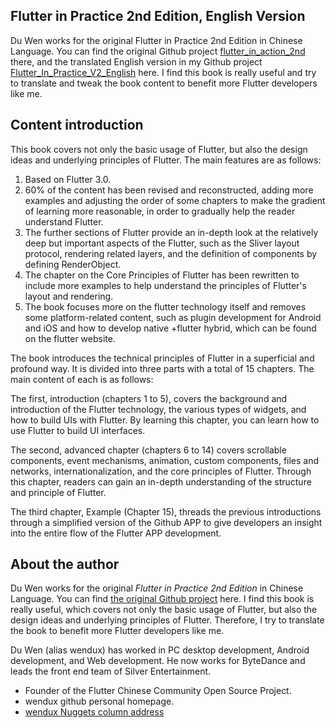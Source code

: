## Flutter in Practice 2nd Edition, English Version

Du Wen works for the original Flutter in Practice 2nd Edition in Chinese Language. You can find the original Github project [flutter_in_action_2nd](https://github.com/flutterchina/flutter_in_action_2nd) there, and the translated English version in my Github project [Flutter_In_Practice_V2_English](https://github.com/happylee1/Flutter_In_Practice_V2_English) here. I find this book is really useful and try to translate and tweak the book content to benefit more Flutter developers like me.

## Content introduction

This book covers not only the basic usage of Flutter, but also the design ideas and underlying principles of Flutter. The main features are as follows:

1. Based on Flutter 3.0.
2. 60% of the content has been revised and reconstructed, adding more examples and adjusting the order of some chapters to make the gradient of learning more reasonable, in order to gradually help the reader understand Flutter.
3. The further sections of Flutter provide an in-depth look at the relatively deep but important aspects of the Flutter, such as the Sliver layout protocol, rendering related layers, and the definition of components by defining RenderObject.
4. The chapter on the Core Principles of Flutter has been rewritten to include more examples to help understand the principles of Flutter's layout and rendering.
5. The book focuses more on the flutter technology itself and removes some platform-related content, such as plugin development for Android and iOS and how to develop native +flutter hybrid, which can be found on the flutter website.

The book introduces the technical principles of Flutter in a superficial and profound way. It is divided into three parts with a total of 15 chapters. The main content of each is as follows:

The first, introduction (chapters 1 to 5), covers the background and introduction of the Flutter technology, the various types of widgets, and how to build UIs with Flutter. By learning this chapter, you can learn how to use Flutter to build UI interfaces.

The second, advanced chapter (chapters 6 to 14) covers scrollable components, event mechanisms, animation, custom components, files and networks, internationalization, and the core principles of Flutter. Through this chapter, readers can gain an in-depth understanding of the structure and principle of Flutter.

The third chapter, Example (Chapter 15), threads the previous introductions through a simplified version of the Github APP to give developers an insight into the entire flow of the Flutter APP development.

## About the author

Du Wen works for the original *Flutter in Practice 2nd Edition* in Chinese Language. You can find [the original Github project](https://github.com/flutterchina/flutter_in_action_2nd) here. I find this book is really useful, which  covers not only the basic usage of Flutter, but also the design ideas and underlying principles of Flutter. Therefore, I try to translate the book to benefit more Flutter developers like me.

Du Wen (alias wendux) has worked in PC desktop development, Android development, and Web development. He now works for ByteDance and leads the front end team of Silver Entertainment.

- Founder of the Flutter Chinese Community Open Source Project.
- wendux github personal homepage.
- [wendux Nuggets column address](http://webtrans.yodao.com/server/webtrans/tranUrl?url=https%3A%2F%2Fjuejin.im%2Fuser%2F58211b88a0bb9f0058c25b7f&from=zh-CHS&to=en&type=1&product=mdictweb&salt=1683107712093&sign=20fccf7c9d8e0065f7dbccaf3ad51682)

